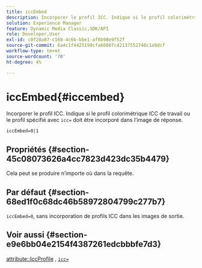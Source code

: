 ```yaml
---
title: iccEmbed
description: Incorporer le profil ICC. Indique si le profil colorimétrique ICC de travail ou le profil spécifié avec `icc=` doit être incorporé dans l’image de réponse.
solution: Experience Manager
feature: Dynamic Media Classic,SDK/API
role: Developer,User
exl-id: c0f28a87-c168-4c6b-bbe1-af6b98e9f52f
source-git-commit: 6a4c1f4425199cfa6088fc42137552748c1a9dcf
workflow-type: tm+mt
source-wordcount: '70'
ht-degree: 4%

---
```


# iccEmbed{#iccembed}

Incorporer le profil ICC. Indique si le profil colorimétrique ICC de travail ou le profil spécifié avec `icc=` doit être incorporé dans l’image de réponse.

`iccEmbed=0|1`

## Propriétés {#section-45c08073626a4cc7823d423dc35b4479}

Cela peut se produire n’importe où dans la requête.

## Par défaut {#section-68ed1f0c68dc46b58972804799c277b7}

`iccEmbed=0`, sans incorporation de profils ICC dans les images de sortie.

## Voir aussi {#section-e9e6bb04e2154f4387261edcbbbfe7d3}

[attribute::IccProfile](../../../../../ir-api/material-cat/image-rendering-api-ref/c-ir-material-catalog/c-ir-attributes-reference/r-ir-iccprofilegray.md#reference-712f1d0dcca748df9aaf495681bb39e6) , [`icc=`](../../../../../ir-api/http-protocol/image-rendering-api-ref/c-ir-http-protocol-ref/c-ir-http-protocol-command-reference/r-ir-icc.md#reference-86a2fff3cef24982ad2063d977a16e06)
